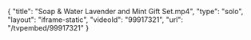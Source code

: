 {
    "title": "Soap &amp; Water Lavender and Mint Gift Set.mp4",
    "type": "solo",
    "layout": "iframe-static",
    "videoId": "99917321",
    "url": "\/tvpembed\/99917321"
}
